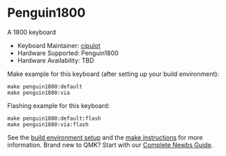 # Penguin1800

A 1800 keyboard

* Keyboard Maintainer: [cipulot](https://github.com/cipulot)
* Hardware Supported: Penguin1800
* Hardware Availability: TBD

Make example for this keyboard (after setting up your build environment):

    make penguin1800:default
    make penguin1800:via

Flashing example for this keyboard:

    make penguin1800:default:flash
    make penguin1800:via:flash

See the [build environment setup](https://docs.qmk.fm/#/getting_started_build_tools) and the [make instructions](https://docs.qmk.fm/#/getting_started_make_guide) for more information. Brand new to QMK? Start with our [Complete Newbs Guide](https://docs.qmk.fm/#/newbs).
